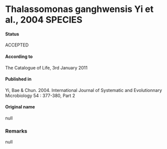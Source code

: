 Thalassomonas ganghwensis Yi et al., 2004 SPECIES
=======

#### Status
ACCEPTED

#### According to
The Catalogue of Life, 3rd January 2011

#### Published in
Yi, Bae & Chun. 2004. International Journal of Systematic and Evolutionnary Microbiology 54 : 377-380, Part 2

#### Original name
null

### Remarks
null